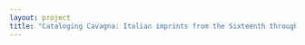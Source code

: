 ```yaml
--- 
layout: project 
title: "Cataloging Cavagna: Italian imprints from the Sixteenth through the Nineteenth Century" 
---
```



